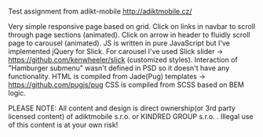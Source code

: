 Test assignment from adikt-mobile http://adiktmobile.cz/

Very simple responsive page based on grid.
Click on links in navbar to scroll through page sections (animated).
Click on arrow in header to fluidly scroll page to carousel (animated).
JS is written in pure JavaScript but I've implemented jQuery for Slick.
For carousel I've used Slick slider -> https://github.com/kenwheeler/slick (customized styles).
Interaction of "Hamburger submenu" wasn't defined in PSD so it doesn't have any functionality.
HTML is compiled from Jade(Pug) templates -> https://github.com/pugjs/pug
CSS is compiled from SCSS based on BEM logic.

PLEASE NOTE:
All content and design is direct ownership(or 3rd party licensed content) of adiktmobile s.r.o. or KINDRED GROUP s.r.o. .
Illegal use of this content is at your own risk!
